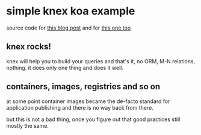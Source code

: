 # simple knex koa example

source code for [this blog post](https://sombriks.com/blog/0043-knex-still-rocks-on-modern-node/)
and for [this one too](https://sombriks.com/blog/0055-containers-part-3-app-container-friendly/)

## knex rocks!

knex will help you to build your queries and that's it, no ORM, M-N relations,
nothing. it does only one thing and does it well.

## containers, images, registries and so on

at some point container images became the de-facto standard for application
publishing and there is no way back from there.

but this is not a bad thing, once you figure out that good practices still
mostly the same.
